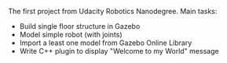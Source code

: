 The first project from Udacity Robotics Nanodegree. Main tasks:

- Build single floor structure in Gazebo
- Model simple robot (with joints)
- Import a least one model from Gazebo Online Library
- Write C++ plugin to display "Welcome to my World" message
